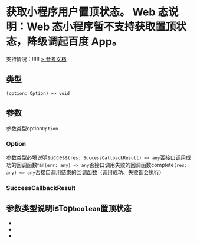 # 获取小程序用户置顶状态。 Web 态说明：Web 态小程序暂不支持获取置顶状态，降级调起百度 App。
支持情况：!!!!!
[> 参考文档
](https://smartprogram.baidu.com/docs/develop/api/open/swan-getTopStatus/)
## 类型[​](getTopStatus.html#类型)
```tsx
(option: Option) => void
```

## 参数[​](getTopStatus.html#参数)
参数类型option`Option`
### Option[​](getTopStatus.html#option)
参数类型必填说明success`(res: SuccessCallbackResult) => any`否接口调用成功的回调函数fail`(err: any) => any`否接口调用失败的回调函数complete`(res: any) => any`否接口调用结束的回调函数（调用成功、失败都会执行）
### SuccessCallbackResult[​](getTopStatus.html#successcallbackresult)
参数类型说明isTop`boolean`置顶状态
- 
- 

- 
-
